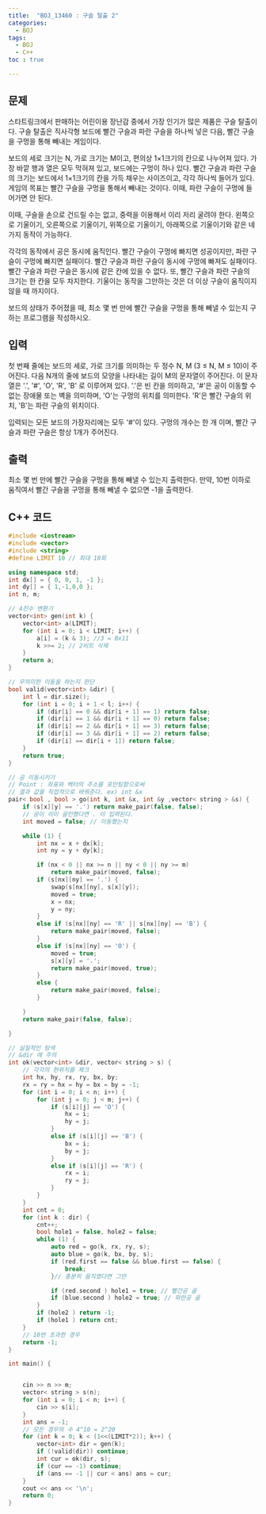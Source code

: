 ```yaml
---
title:  "BOJ_13460 : 구슬 탈출 2"
categories: 
  - BOJ
tags:
  - BOJ
  - C++
toc : true

---
```



## 문제

스타트링크에서 판매하는 어린이용 장난감 중에서 가장 인기가 많은 제품은 구슬 탈출이다. 구슬 탈출은 직사각형 보드에 빨간 구슬과 파란 구슬을 하나씩 넣은 다음, 빨간 구슬을 구멍을 통해 빼내는 게임이다.

보드의 세로 크기는 N, 가로 크기는 M이고, 편의상 1×1크기의 칸으로 나누어져 있다. 가장 바깥 행과 열은 모두 막혀져 있고, 보드에는 구멍이 하나 있다. 빨간 구슬과 파란 구슬의 크기는 보드에서 1×1크기의 칸을 가득 채우는 사이즈이고, 각각 하나씩 들어가 있다. 게임의 목표는 빨간 구슬을 구멍을 통해서 빼내는 것이다. 이때, 파란 구슬이 구멍에 들어가면 안 된다.

이때, 구슬을 손으로 건드릴 수는 없고, 중력을 이용해서 이리 저리 굴려야 한다. 왼쪽으로 기울이기, 오른쪽으로 기울이기, 위쪽으로 기울이기, 아래쪽으로 기울이기와 같은 네 가지 동작이 가능하다.

각각의 동작에서 공은 동시에 움직인다. 빨간 구슬이 구멍에 빠지면 성공이지만, 파란 구슬이 구멍에 빠지면 실패이다. 빨간 구슬과 파란 구슬이 동시에 구멍에 빠져도 실패이다. 빨간 구슬과 파란 구슬은 동시에 같은 칸에 있을 수 없다. 또, 빨간 구슬과 파란 구슬의 크기는 한 칸을 모두 차지한다. 기울이는 동작을 그만하는 것은 더 이상 구슬이 움직이지 않을 때 까지이다.

보드의 상태가 주어졌을 때, 최소 몇 번 만에 빨간 구슬을 구멍을 통해 빼낼 수 있는지 구하는 프로그램을 작성하시오.


## 입력

첫 번째 줄에는 보드의 세로, 가로 크기를 의미하는 두 정수 N, M (3 ≤ N, M ≤ 10)이 주어진다. 다음 N개의 줄에 보드의 모양을 나타내는 길이 M의 문자열이 주어진다. 이 문자열은 '.', '#', 'O', 'R', 'B' 로 이루어져 있다. '.'은 빈 칸을 의미하고, '#'은 공이 이동할 수 없는 장애물 또는 벽을 의미하며, 'O'는 구멍의 위치를 의미한다. 'R'은 빨간 구슬의 위치, 'B'는 파란 구슬의 위치이다.

입력되는 모든 보드의 가장자리에는 모두 '#'이 있다. 구멍의 개수는 한 개 이며, 빨간 구슬과 파란 구슬은 항상 1개가 주어진다.

## 출력

최소 몇 번 만에 빨간 구슬을 구멍을 통해 빼낼 수 있는지 출력한다. 만약, 10번 이하로 움직여서 빨간 구슬을 구멍을 통해 빼낼 수 없으면 -1을 출력한다.




## C++ 코드
```c++
#include <iostream>
#include <vector>
#include <string>
#define LIMIT 10 // 최대 10회

using namespace std;
int dx[] = { 0, 0, 1, -1 };
int dy[] = { 1,-1,0,0 };
int n, m;

// 4진수 변환기
vector<int> gen(int k) {
	vector<int> a(LIMIT);
	for (int i = 0; i < LIMIT; i++) {
		a[i] = (k & 3); //3 = Bx11
		k >>= 2; // 2비트 삭제
	}
	return a;
}

// 무의미한 이동을 하는지 판단
bool valid(vector<int> &dir) {
	int l = dir.size();
	for (int i = 0; i + 1 < l; i++) {
		if (dir[i] == 0 && dir[i + 1] == 1) return false;
		if (dir[i] == 1 && dir[i + 1] == 0) return false;
		if (dir[i] == 2 && dir[i + 1] == 3) return false;
		if (dir[i] == 3 && dir[i + 1] == 2) return false;
		if (dir[i] == dir[i + 1]) return false;
	}
	return true;
}

// 공 이동시키기
// Point : 좌표와 벡터의 주소를 포인팅함으로써
// 결과 값을 직접적으로 바꿔준다. ex) int &x
pair< bool , bool > go(int k, int &x, int &y ,vector< string > &s) {
	if (s[x][y] == '.') return make_pair(false, false);
	// 공이 이미 골인했다면 . 이 입력된다.
	int moved = false; // 이동했는지 

	while (1) {
		int nx = x + dx[k];
		int ny = y + dy[k];

		if (nx < 0 || nx >= n || ny < 0 || ny >= m)
			return make_pair(moved, false);
		if (s[nx][ny] == '.') {
			swap(s[nx][ny], s[x][y]);
			moved = true;
			x = nx;
			y = ny;
		}
		else if (s[nx][ny] == 'R' || s[nx][ny] == 'B') {
			return make_pair(moved, false);
		}
		else if (s[nx][ny] == 'O') {
			moved = true;
			s[x][y] = '.';
			return make_pair(moved, true);
		}
		else {
			return make_pair(moved, false);
		}

	}
	return make_pair(false, false);

}

// 실질적인 탐색
// &dir 에 주의
int ok(vector<int> &dir, vector< string > s) {
	// 각각의 현위치를 체크
	int hx, hy, rx, ry, bx, by;
	rx = ry = hx = hy = bx = by = -1;
	for (int i = 0; i < n; i++) {
		for (int j = 0; j < m; j++) {
			if (s[i][j] == 'O') {
				hx = i;
				hy = j;
			}
			else if (s[i][j] == 'B') {
				bx = i;
				by = j;
			}
			else if (s[i][j] == 'R') {
				rx = i;
				ry = j;
			}		
		}
	}
	int cnt = 0;
	for (int k : dir) {
		cnt++;
		bool hole1 = false, hole2 = false;
		while (1) {
			auto red = go(k, rx, ry, s);
			auto blue = go(k, bx, by, s);
			if (red.first == false && blue.first == false) {
				break;
			}// 충분히 움직였다면 그만

			if (red.second ) hole1 = true; // 빨간공 골		 
			if (blue.second ) hole2 = true; // 파란공 골
		}
		if (hole2 ) return -1;
		if (hole1 ) return cnt;
	}
	// 10번 초과한 경우
	return -1;
}

int main() {


	cin >> n >> m;
	vector< string > s(n);
	for (int i = 0; i < n; i++) {
		cin >> s[i];
	}
	int ans = -1;
	// 모든 경우의 수 4^10 = 2^20
	for (int k = 0; k < (1<<(LIMIT*2)); k++) {
		vector<int> dir = gen(k);
		if (!valid(dir)) continue;
		int cur = ok(dir, s);
		if (cur == -1) continue;
		if (ans == -1 || cur < ans) ans = cur;		
	}
	cout << ans << '\n';
	return 0;
}

```

